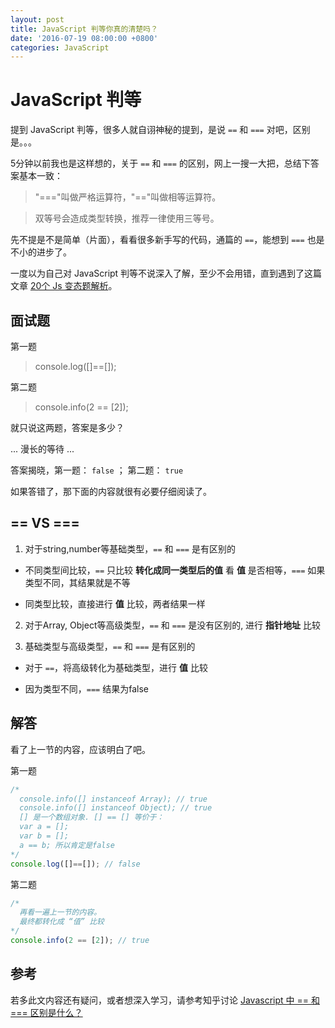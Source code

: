 ```yaml
---
layout: post
title: JavaScript 判等你真的清楚吗？
date: '2016-07-19 08:00:00 +0800'
categories: JavaScript
---
```


# JavaScript 判等

提到 JavaScript 判等，很多人就自诩神秘的提到，是说 `==` 和 `===` 对吧，区别是。。。

5分钟以前我也是这样想的，关于 `==` 和 `===` 的区别，网上一搜一大把，总结下答案基本一致：

> "==="叫做严格运算符，"=="叫做相等运算符。

> 双等号会造成类型转换，推荐一律使用三等号。

先不提是不是简单（片面），看看很多新手写的代码，通篇的 `==`，能想到 `===` 也是不小的进步了。

一度以为自己对 JavaScript 判等不说深入了解，至少不会用错，直到遇到了这篇文章 [20个 Js 变态题解析](https://segmentfault.com/a/1190000005988554)。

## 面试题

第一题

> console.log([]==[]);

第二题

> console.info(2 == [2]);

就只说这两题，答案是多少？

... 漫长的等待 ...

答案揭晓，第一题： `false` ； 第二题： `true`

如果答错了，那下面的内容就很有必要仔细阅读了。

## == VS ===

1. 对于string,number等基础类型，`==` 和 `===` 是有区别的

  - 不同类型间比较，`==` 只比较 **转化成同一类型后的值** 看 **值** 是否相等，`===` 如果类型不同，其结果就是不等

  - 同类型比较，直接进行 **值** 比较，两者结果一样

2. 对于Array, Object等高级类型，`==` 和 `===` 是没有区别的, 进行 **指针地址** 比较

3. 基础类型与高级类型，`==` 和 `===` 是有区别的

  - 对于 `==`，将高级转化为基础类型，进行 **值** 比较

  - 因为类型不同，`===` 结果为false

## 解答

看了上一节的内容，应该明白了吧。

第一题

```javascript
/*
  console.info([] instanceof Array); // true
  console.info([] instanceof Object); // true
  [] 是一个数组对象. [] == [] 等价于：
  var a = [];
  var b = [];
  a == b; 所以肯定是false
*/
console.log([]==[]); // false
```

第二题

```javascript
/*
  再看一遍上一节的内容。
  最终都转化成 “值” 比较
*/
console.info(2 == [2]); // true
```

## 参考

若多此文内容还有疑问，或者想深入学习，请参考知乎讨论 [Javascript 中 == 和 === 区别是什么？](https://www.zhihu.com/question/31442029)
